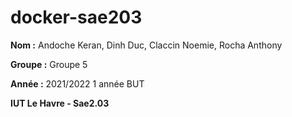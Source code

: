 # docker-sae203

**Nom :** 
Andoche Keran, 
Dinh Duc, 
Claccin Noemie, 
Rocha Anthony

**Groupe :** Groupe 5

**Année :** 2021/2022 1 année BUT

**IUT Le Havre - Sae2.03**
